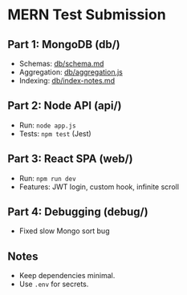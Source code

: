 # MERN Test Submission

## Part 1: MongoDB (db/)
- Schemas: [db/schema.md](db/schema.md)
- Aggregation: [db/aggregation.js](db/aggregation.js)
- Indexing: [db/index-notes.md](db/index-notes.md)

## Part 2: Node API (api/)
- Run: `node app.js`
- Tests: `npm test` (Jest)

## Part 3: React SPA (web/)
- Run: `npm run dev`
- Features: JWT login, custom hook, infinite scroll

## Part 4: Debugging (debug/)
- Fixed slow Mongo sort bug

## Notes
- Keep dependencies minimal.
- Use `.env` for secrets.
